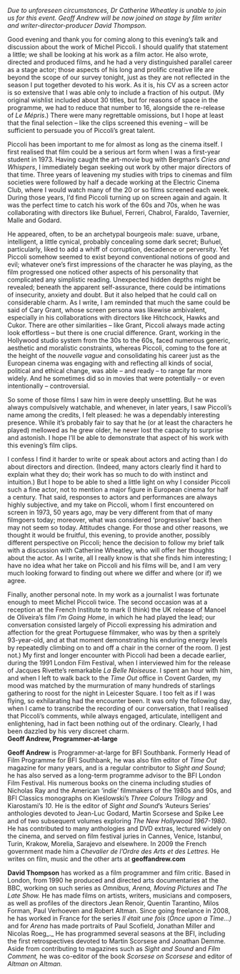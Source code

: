 
_Due to unforeseen circumstances, Dr Catherine Wheatley is unable to join us for this event. Geoff Andrew will be now joined on stage by film writer and writer-director-producer David Thompson._

Good evening and thank you for coming along to this evening’s talk and discussion about the work of Michel Piccoli. I should qualify that statement a little; we shall be looking at his work as a film actor. He also wrote, directed and produced films, and he had a very distinguished parallel career as a stage actor; those aspects of his long and prolific creative life are beyond the scope of our survey tonight, just as they are not reflected in the season I put together devoted to his work. As it is, his CV as a screen actor is so extensive that I was able only to include a fraction of his output. (My original wishlist included about 30 titles, but for reasons of space in the programme, we had to reduce that number to 16, alongside the re-release of _Le Mépris_.) There were many regrettable omissions, but I hope at least that the final selection – like the clips screened this evening – will be sufficient to persuade you of Piccoli’s great talent.

Piccoli has been important to me for almost as long as the cinema itself. I first realised that film could be a serious art form when I was a first-year student in 1973. Having caught the art-movie bug with Bergman’s _Cries and Whispers_, I immediately began seeking out work by other major directors of that time. Three years of leavening my studies with trips to cinemas and film societies were followed by half a decade working at the Electric Cinema Club, where I would watch many of the 20 or so films screened each week. During those years, I’d find Piccoli turning up on screen again and again. It was the perfect time to catch his work of the 60s and 70s, when he was collaborating with directors like Buñuel, Ferreri, Chabrol, Faraldo, Tavernier, Malle and Godard.

He appeared, often, to be an archetypal bourgeois male: suave, urbane, intelligent, a little cynical, probably concealing some dark secret; Buñuel, particularly, liked to add a whiff of corruption, decadence or perversity. Yet Piccoli somehow seemed to exist beyond conventional notions of good and evil; whatever one’s first impressions of the character he was playing, as the film progressed one noticed other aspects of his personality that complicated any simplistic reading. Unexpected hidden depths might be revealed; beneath the apparent self-assurance, there could be intimations of insecurity, anxiety and doubt. But it also helped that he could call on considerable charm. As I write, I am reminded that much the same could be said of Cary Grant, whose screen persona was likewise ambivalent, especially in his collaborations with directors like Hitchcock, Hawks and Cukor. There are other similarities – like Grant, Piccoli always made acting look effortless – but there is one crucial difference. Grant, working in the Hollywood studio system from the 30s to the 60s, faced numerous generic, aesthetic and moralistic constraints, whereas Piccoli, coming to the fore at the height of the _nouvelle vague_ and consolidating his career just as the European cinema was engaging with and reflecting all kinds of social, political and ethical change, was able – and ready – to range far more widely. And he sometimes did so in movies that were potentially – or even intentionally – controversial.

So some of those films I saw him in were deeply unsettling. But he was always compulsively watchable, and whenever, in later years, I saw Piccoli’s name among the credits, I felt pleased: he was a dependably interesting presence. While it’s probably fair to say that he (or at least the characters he played) mellowed as he grew older, he never lost the capacity to surprise and astonish. I hope I’ll be able to demonstrate that aspect of his work with this evening’s film clips.

I confess I find it harder to write or speak about actors and acting than I do about directors and direction. (Indeed, many actors clearly find it hard to explain what they do; their work has so much to do with instinct and intuition.) But I hope to be able to shed a little light on why I consider Piccoli such a fine actor, not to mention a major figure in European cinema for half a century. That said, responses to actors and performances are always highly subjective, and my take on Piccoli, whom I first encountered on screen in 1973, 50 years ago, may be very different from that of many filmgoers today; moreover, what was considered ‘progressive’ back then may not seem so today. Attitudes change. For those and other reasons, we thought it would be fruitful, this evening, to provide another, possibly different perspective on Piccoli; hence the decision to follow my brief talk with a discussion with Catherine Wheatley, who will offer her thoughts about the actor. As I write, all I really know is that she finds him interesting; I have no idea what her take on Piccoli and his films will be, and I am very much looking forward to finding out where we differ and where (or if) we agree.

Finally, another personal note. In my work as a journalist I was fortunate enough to meet Michel Piccoli twice. The second occasion was at a reception at the French Institute to mark (I think) the UK release of Manoel de Oliveira’s film _I’m Going Home_, in which he had played the lead;  our conversation consisted largely of Piccoli expressing his admiration and affection for the great Portuguese filmmaker, who was by then a spritely 93-year-old, and at that moment demonstrating his enduring energy levels by repeatedly climbing on to and off a chair in the corner of the room. (I jest not.) My first and longer encounter with Piccoli had been a decade earlier, during the 1991 London Film Festival, when I interviewed him for the release of Jacques Rivette’s remarkable _La Belle Noiseuse_. I spent an hour with him, and when I left to walk back to the _Time Out_ office in Covent Garden, my mood was matched by the murmuration of many hundreds of starlings gathering to roost for the night in Leicester Square. I too felt as if I was flying, so exhilarating had the encounter been. It was only the following day, when I came to transcribe the recording of our conversation, that I realised that Piccoli’s comments, while always engaged, articulate, intelligent and enlightening, had in fact been nothing out of the ordinary. Clearly, I had been dazzled by his very discreet charm.  
**Geoff Andrew, Programmer-at-large**

**Geoff Andrew** is Programmer-at-large for BFI Southbank. Formerly Head of Film Programme for BFI Southbank, he was also film editor of _Time Out_  magazine for many years, and is a regular contributor to _Sight and Sound_; he has also served as a long-term programme advisor to the BFI London Film Festival. His numerous books on the cinema including studies of Nicholas Ray and the American ‘indie’ filmmakers of the 1980s and 90s, and BFI Classics monographs on Kieślowski’s _Three Colours Trilogy_ and Kiarostami’s _10_. He is the editor of _Sight and Sound_’s ‘Auteurs Series’  anthologies devoted to Jean-Luc Godard, Martin Scorsese and Spike Lee and of two subsequent volumes exploring _The New Hollywood 1967-1980_. He has contributed to many anthologies and DVD extras, lectured widely on the cinema, and served on film festival juries in Cannes, Venice, Istanbul, Turin, Krakow, Morelia, Sarajevo and elsewhere. In 2009 the French government made him a _Chevalier de l’Ordre des Arts et des Lettres._  He writes on film, music and the other arts at **geoffandrew.com**

**David Thompson** has worked as a film programmer and film critic. Based in London, from 1990 he produced and directed arts documentaries at the BBC, working on such series as _Omnibus, Arena, Moving Pictures_ and _The Late Show._ He has made films on artists, writers, musicians and composers, as well as profiles of the directors Jean Renoir, Quentin Tarantino, Milos Forman, Paul Verhoeven and Robert Altman. Since going freelance in 2008, he has worked in France for the series _Il était une fois_ (_Once upon a Time…)_ and for _Arena_ has made portraits of Paul Scofield, Jonathan Miller and Nicolas Roeg_._ He has programmed several seasons at the BFI, including the first retrospectives devoted to Martin Scorsese and Jonathan Demme. Aside from contributing to magazines such as _Sight and Sound_ and _Film Comment,_ he was co-editor of the book _Scorsese on Scorsese_ and editor of _Altman on Altman._
<br><br>
<!--stackedit_data:
eyJoaXN0b3J5IjpbNjM4ODk5ODIwXX0=
-->